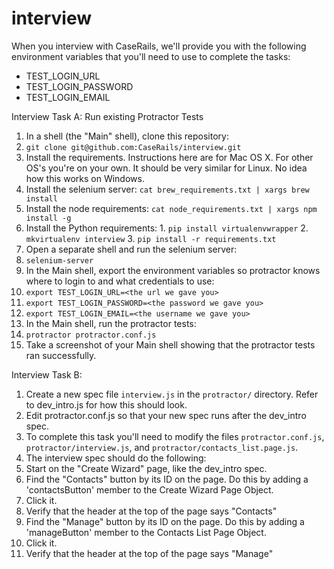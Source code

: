 # interview

When you interview with CaseRails, we'll provide you with the following environment variables that you'll need to use to complete the tasks:
* TEST_LOGIN_URL
* TEST_LOGIN_PASSWORD
* TEST_LOGIN_EMAIL

Interview Task A: Run existing Protractor Tests

1. In a shell (the "Main" shell), clone this repository:
  1. `git clone git@github.com:CaseRails/interview.git`
2. Install the requirements.  Instructions here are for Mac OS X.  For other OS's you're on your own.  It should be very similar for Linux.  No idea how this works on Windows.
  1. Install the selenium server: `cat brew_requirements.txt | xargs brew install`
  2. Install the node requirements: `cat node_requirements.txt | xargs npm install -g`
  3. Install the Python requirements:
    1. `pip install virtualenvwrapper`
    2. `mkvirtualenv interview`
    3. `pip install -r requirements.txt`
3. Open a separate shell and run the selenium server:
  1. `selenium-server`
4. In the Main shell, export the environment variables so protractor knows where to login to and what credentials to use:
  1. `export TEST_LOGIN_URL=<the url we gave you>`
  2. `export TEST_LOGIN_PASSWORD=<the password we gave you>`
  3. `export TEST_LOGIN_EMAIL=<the username we gave you>`
5. In the Main shell, run the protractor tests:
  1. `protractor protractor.conf.js`
6. Take a screenshot of your Main shell showing that the protractor tests ran successfully.

Interview Task B:

1. Create a new spec file `interview.js` in the `protractor/` directory.  Refer to dev_intro.js for how this should look.
2. Edit protractor.conf.js so that your new spec runs after the dev_intro spec.
3. To complete this task you'll need to modify the files `protractor.conf.js`, `protractor/interview.js`, and `protractor/contacts_list.page.js`.
4. The interview spec should do the following:
  1. Start on the "Create Wizard" page, like the dev_intro spec.
  1. Find the "Contacts" button by its ID on the page.  Do this by adding a 'contactsButton' member to the Create Wizard Page Object.
  2. Click it.
  3. Verify that the header at the top of the page says "Contacts"
  4. Find the "Manage" button by its ID on the page.  Do this by adding a 'manageButton' member to the Contacts List Page Object.
  5. Click it.
  6. Verify that the header at the top of the page says "Manage"
